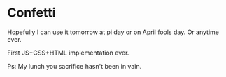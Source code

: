 # Confetti

Hopefully I can use it tomorrow at pi day or on April fools day. Or anytime ever. 

First JS+CSS+HTML implementation ever.

Ps: My lunch you sacrifice hasn't been in vain. 
